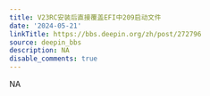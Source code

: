 ```yaml
---
title: V23RC安装后直接覆盖EFI中209启动文件
date: '2024-05-21'
linkTitle: https://bbs.deepin.org/zh/post/272796
source: deepin_bbs
description: NA
disable_comments: true
---
```

NA
